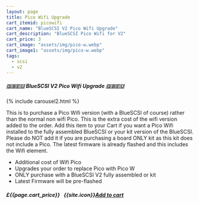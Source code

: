 ```yaml
---
layout: page
title: Pico Wifi Upgrade
cart_itemid: picowifi
cart_name: "BlueSCSI V2 Pico Wifi Upgrade"
cart_description: "BlueSCSI Pico Wifi for V2"
cart_price: 3
cart_image: "assets/img/pico-w.webp"
cart_image1: "assets/img/pico-w.webp"
tags: 
  - scsi
  - v2
---
```


##### 🇬🇧🇪🇺 BlueSCSI V2 Pico Wifi Upgrade 🇬🇧🇪🇺

{% include carousel2.html %}

This is to purchase a Pico Wifi version (with a BlueSCSI of course) rather than the normal non wifi Pico. This is the extra cost of the wifi version added to the order. Add this item to your Cart if you want a Pico Wifi installed to the fully assembled BlueSCSI or your kit version of the BlueSCSI. Please do NOT add it if you are purchasing a board ONLY kit as this kit does not include a Pico. The latest firmware is already flashed and this includes the Wifi element.

* Additional cost of Wifi Pico
* Upgrades your order to replace Pico with Pico W
* ONLY purchase with a BlueSCSI V2 fully assembled or kit
* Latest Firmware will be pre-flashed


##### £{{page.cart_price}} &nbsp; {{site.icon}}[Add to cart](/cart#{{page.cart_itemid}})